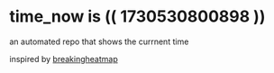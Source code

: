 # time_now is (( 1730530800898 ))

an automated repo that shows the currnent time

inspired by [breakingheatmap](https://github.com/breakingheatmap/breakingheatmap)